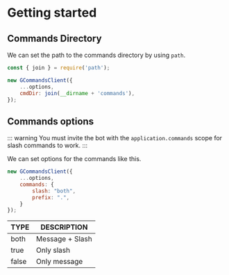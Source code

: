 # Getting started

## Commands Directory

We can set the path to the commands directory by using `path`.

```js
const { join } = require('path');

new GCommandsClient({
    ...options,
    cmdDir: join(__dirname + 'commands'),
});
```

## Commands options

::: warning
You must invite the bot with the `application.commands` scope for slash commands to work.
:::

We can set options for the commands like this.

```js
new GCommandsClient({
    ...options,
    commands: {
        slash: "both",
        prefix: ".",
    }
});
```

| TYPE  | DESCRIPTION     |
| ----- | --------------- |
| both  | Message + Slash |
| true  | Only slash      |
| false | Only message    |
